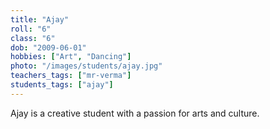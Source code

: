 ```yaml
---
title: "Ajay"
roll: "6"
class: "6"
dob: "2009-06-01"
hobbies: ["Art", "Dancing"]
photo: "/images/students/ajay.jpg"
teachers_tags: ["mr-verma"]
students_tags: ["ajay"]
---
```


Ajay is a creative student with a passion for arts and culture.